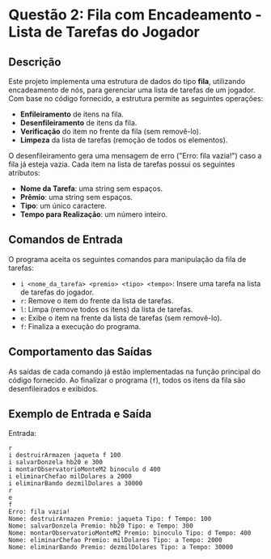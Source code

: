 # Questão 2: Fila com Encadeamento - Lista de Tarefas do Jogador

## Descrição

Este projeto implementa uma estrutura de dados do tipo **fila**, utilizando encadeamento de nós, para gerenciar uma lista de tarefas de um jogador. Com base no código fornecido, a estrutura permite as seguintes operações:
- **Enfileiramento** de itens na fila.
- **Desenfileiramento** de itens da fila.
- **Verificação** do item no frente da fila (sem removê-lo).
- **Limpeza** da lista de tarefas (remoção de todos os elementos).

O desenfileiramento gera uma mensagem de erro ("Erro: fila vazia!") caso a fila já esteja vazia. Cada item na lista de tarefas possui os seguintes atributos:

- **Nome da Tarefa**: uma string sem espaços.
- **Prêmio**: uma string sem espaços.
- **Tipo**: um único caractere.
- **Tempo para Realização**: um número inteiro.

## Comandos de Entrada

O programa aceita os seguintes comandos para manipulação da fila de tarefas:

- `i <nome_da_tarefa> <premio> <tipo> <tempo>`: Insere uma tarefa na lista de tarefas do jogador.
- `r`: Remove o item do frente da lista de tarefas.
- `l`: Limpa (remove todos os itens) da lista de tarefas.
- `e`: Exibe o item na frente da lista de tarefas (sem removê-lo).
- `f`: Finaliza a execução do programa.

## Comportamento das Saídas

As saídas de cada comando já estão implementadas na função principal do código fornecido. Ao finalizar o programa (`f`), todos os itens da fila são desenfileirados e exibidos.

## Exemplo de Entrada e Saída

Entrada:
```plaintext
r
i destruirArmazen jaqueta f 100
i salvarDonzela hb20 e 300
i montarObservatorioMonteM2 binoculo d 400
i eliminarChefao milDolares a 2000
i eliminarBando dezmilDolares a 30000
r
e
f
Erro: fila vazia!
Nome: destruirArmazen Premio: jaqueta Tipo: f Tempo: 100
Nome: salvarDonzela Premio: hb20 Tipo: e Tempo: 300
Nome: montarObservatorioMonteM2 Premio: binoculo Tipo: d Tempo: 400
Nome: eliminarChefao Premio: milDolares Tipo: a Tempo: 2000
Nome: eliminarBando Premio: dezmilDolares Tipo: a Tempo: 30000
```
